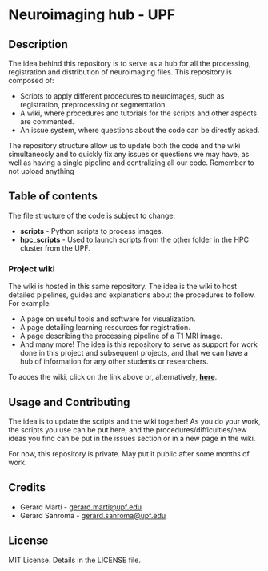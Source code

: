 Neuroimaging hub - UPF
=======================
## Description
The idea behind this repository is to serve as a hub for all the processing, registration and
distribution of neuroimaging files. This repository is composed of:
* Scripts to apply different procedures to neuroimages, such as registration, preprocessing or segmentation.
* A wiki, where procedures and tutorials for the scripts and other aspects are commented.
* An issue system, where questions about the code can be directly asked.


The repository structure allow us to update both the code and the wiki simultaneosly
and to quickly fix any issues or questions we may have, as well as having a single pipeline
and centralizing all our code. Remember to not upload anything
## Table of contents
The file structure of the code is subject to change:
* **scripts** - Python scripts to process images.
* **hpc_scripts** - Used to launch scripts from the other folder in the HPC cluster from the UPF.


### Project wiki
The wiki is hosted in this same repository. The idea is the wiki to host
detailed pipelines, guides and explanations about the procedures to follow. For example:
* A page on useful tools and software for visualization.
* A page detailing learning resources for registration.
* A page describing the processing pipeline of a T1 MRI image.
* And many more!
The idea is this repository to serve as support for work done in this project and
subsequent projects, and that we can have a hub of information for any other
students or researchers.

To acces the wiki, click on the link above or, alternatively, [**here**](https://github.com/GerardMJuan/upf-neuroimage-preprocess-hub/wiki).

## Usage and Contributing
The idea is to update the scripts and the wiki together! As you do your work, the
scripts you use can be put here, and the procedures/difficulties/new ideas you find can
be put in the issues section or in a new page in the wiki.

For now, this repository is private. May put it public after some months of work.

## Credits
* Gerard Martí - gerard.marti@upf.edu
* Gerard Sanroma - gerard.sanroma@upf.edu

## License
MIT License. Details in the LICENSE file.
